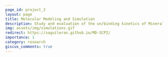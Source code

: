 ```yaml
---
page_id: project_2
layout: page
title: Molecular Modeling and Simulation
description: Study and evaluation of the un/binding kinetics of Mineralocorticoid receptor steroid agonist Aldosterone, Cortisol, and Progesterone ligands using Molecular Dynamics and Monte Carlo simulations.
img: assets/img/simulations.gif
redirect: https://saguileran.github.io/MD-SCPI/
importance: 1
category: research
giscus_comments: true
---
```

